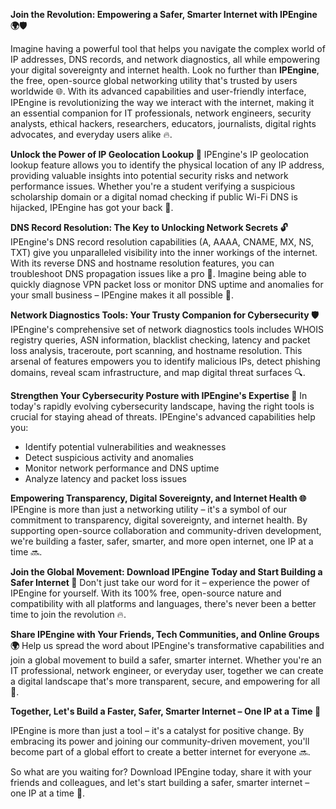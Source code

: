 **Join the Revolution: Empowering a Safer, Smarter Internet with IPEngine 🌍🛡️**

Imagine having a powerful tool that helps you navigate the complex world of IP addresses, DNS records, and network diagnostics, all while empowering your digital sovereignty and internet health. Look no further than **IPEngine**, the free, open-source global networking utility that's trusted by users worldwide 🌐. With its advanced capabilities and user-friendly interface, IPEngine is revolutionizing the way we interact with the internet, making it an essential companion for IT professionals, network engineers, security analysts, ethical hackers, researchers, educators, journalists, digital rights advocates, and everyday users alike 🔥.

**Unlock the Power of IP Geolocation Lookup 📍**
IPEngine's IP geolocation lookup feature allows you to identify the physical location of any IP address, providing valuable insights into potential security risks and network performance issues. Whether you're a student verifying a suspicious scholarship domain or a digital nomad checking if public Wi-Fi DNS is hijacked, IPEngine has got your back 🤖.

**DNS Record Resolution: The Key to Unlocking Network Secrets 🔓**
IPEngine's DNS record resolution capabilities (A, AAAA, CNAME, MX, NS, TXT) give you unparalleled visibility into the inner workings of the internet. With its reverse DNS and hostname resolution features, you can troubleshoot DNS propagation issues like a pro 🚀. Imagine being able to quickly diagnose VPN packet loss or monitor DNS uptime and anomalies for your small business – IPEngine makes it all possible 🔑.

**Network Diagnostics Tools: Your Trusty Companion for Cybersecurity 🛡️**
IPEngine's comprehensive set of network diagnostics tools includes WHOIS registry queries, ASN information, blacklist checking, latency and packet loss analysis, traceroute, port scanning, and hostname resolution. This arsenal of features empowers you to identify malicious IPs, detect phishing domains, reveal scam infrastructure, and map digital threat surfaces 🔍.

**Strengthen Your Cybersecurity Posture with IPEngine's Expertise 💪**
In today's rapidly evolving cybersecurity landscape, having the right tools is crucial for staying ahead of threats. IPEngine's advanced capabilities help you:

*   Identify potential vulnerabilities and weaknesses
*   Detect suspicious activity and anomalies
*   Monitor network performance and DNS uptime
*   Analyze latency and packet loss issues

**Empowering Transparency, Digital Sovereignty, and Internet Health 🌐**
IPEngine is more than just a networking utility – it's a symbol of our commitment to transparency, digital sovereignty, and internet health. By supporting open-source collaboration and community-driven development, we're building a faster, safer, smarter, and more open internet, one IP at a time 🔜.

**Join the Global Movement: Download IPEngine Today and Start Building a Safer Internet 🚀**
Don't just take our word for it – experience the power of IPEngine for yourself. With its 100% free, open-source nature and compatibility with all platforms and languages, there's never been a better time to join the revolution 🔥.

**Share IPEngine with Your Friends, Tech Communities, and Online Groups 🌍**
Help us spread the word about IPEngine's transformative capabilities and join a global movement to build a safer, smarter internet. Whether you're an IT professional, network engineer, or everyday user, together we can create a digital landscape that's more transparent, secure, and empowering for all 🔑.

**Together, Let's Build a Faster, Safer, Smarter Internet – One IP at a Time 🚀**

IPEngine is more than just a tool – it's a catalyst for positive change. By embracing its power and joining our community-driven movement, you'll become part of a global effort to create a better internet for everyone 🔜.

So what are you waiting for? Download IPEngine today, share it with your friends and colleagues, and let's start building a safer, smarter internet – one IP at a time 🚀.